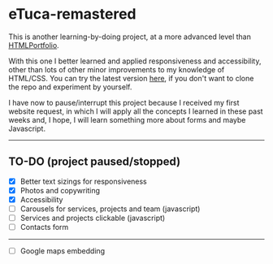 # eTuca-remastered
This is another learning-by-doing project, at a more advanced level than [HTMLPortfolio](https://github.com/ennioitaliano/HTMLPortfolio).

With this one I better learned and applied responsiveness and accessibility, other than lots of other minor improvements to my knowledge of HTML/CSS.
You can try the latest version [here](https://ennioitaliano.github.io/etuca-remastered), if you don't want to clone the repo and experiment by yourself.

I have now to pause/interrupt this project because I received my first website request, in which I will apply all the concepts I learned in these past weeks and, I hope, I will learn something more about forms and maybe Javascript.
***
## TO-DO (project paused/stopped)
- [x] Better text sizings for responsiveness
- [x] Photos and copywriting
- [x] Accessibility
- [ ] Carousels for services, projects and team (javascript)
- [ ] Services and projects clickable (javascript)
- [ ] Contacts form
***
- [ ] Google maps embedding
